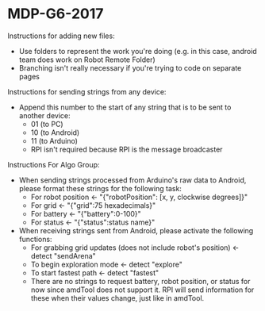 # MDP-G6-2017

Instructions for adding new files:
- Use folders to represent the work you're doing (e.g. in this case, android team does work on Robot Remote Folder)
- Branching isn't really necessary if you're trying to code on separate pages

Instructions for sending strings from any device:
- Append this number to the start of any string that is to be sent to another device:
	- 01 (to PC)
	- 10 (to Android)
	- 11 (to Arduino)
	- RPI isn't required because RPI is the message broadcaster

Instructions For Algo Group:
- When sending strings processed from Arduino's raw data to Android, please format these strings for the following task:
	- For robot position <- "{"robotPosition": [x, y, clockwise degrees]}"
	- For grid <- "{"grid":75 hexadecimals}"
	- For battery <- "{"battery":0-100}"
	- For status <- "{"status":status name}"
- When receiving strings sent from Android, please activate the following functions:
	- For grabbing grid updates (does not include robot's position) <- detect "sendArena"
	- To begin exploration mode <- detect "explore"
	- To start fastest path <- detect "fastest"
	- There are no strings to request battery, robot position, or status for now since amdTool does not support it. RPI will send information for these when their values change, just like in amdTool.
